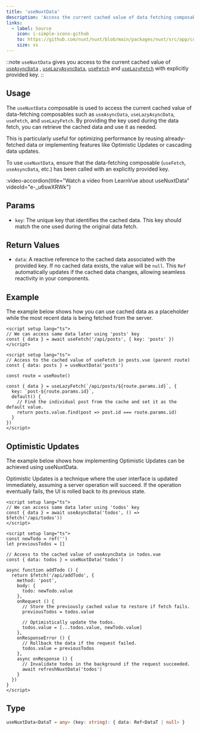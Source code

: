```yaml
---
title: 'useNuxtData'
description: 'Access the current cached value of data fetching composables.'
links:
  - label: Source
    icon: i-simple-icons-github
    to: https://github.com/nuxt/nuxt/blob/main/packages/nuxt/src/app/composables/asyncData.ts
    size: xs
---
```


::note
`useNuxtData` gives you access to the current cached value of [`useAsyncData`](/docs/3.x/api/composables/use-async-data) , [`useLazyAsyncData`](/docs/3.x/api/composables/use-lazy-async-data), [`useFetch`](/docs/3.x/api/composables/use-fetch) and [`useLazyFetch`](/docs/3.x/api/composables/use-lazy-fetch) with explicitly provided key.
::

## Usage

The `useNuxtData` composable is used to access the current cached value of data-fetching composables such as `useAsyncData`, `useLazyAsyncData`, `useFetch`, and `useLazyFetch`. By providing the key used during the data fetch, you can retrieve the cached data and use it as needed.

This is particularly useful for optimizing performance by reusing already-fetched data or implementing features like Optimistic Updates or cascading data updates.

To use `useNuxtData`, ensure that the data-fetching composable (`useFetch`, `useAsyncData`, etc.) has been called with an explicitly provided key.

:video-accordion{title="Watch a video from LearnVue about useNuxtData" videoId="e-_u6swXRWk"}

## Params

- `key`: The unique key that identifies the cached data. This key should match the one used during the original data fetch.

## Return Values

- `data`: A reactive reference to the cached data associated with the provided key. If no cached data exists, the value will be `null`. This `Ref` automatically updates if the cached data changes, allowing seamless reactivity in your components.

## Example

The example below shows how you can use cached data as a placeholder while the most recent data is being fetched from the server.

```vue [pages/posts.vue]
<script setup lang="ts">
// We can access same data later using 'posts' key
const { data } = await useFetch('/api/posts', { key: 'posts' })
</script>
```

```vue [pages/posts/[id\\].vue]
<script setup lang="ts">
// Access to the cached value of useFetch in posts.vue (parent route)
const { data: posts } = useNuxtData('posts')

const route = useRoute()

const { data } = useLazyFetch(`/api/posts/${route.params.id}`, {
  key: `post-${route.params.id}`,
  default() {
    // Find the individual post from the cache and set it as the default value.
    return posts.value.find(post => post.id === route.params.id)
  }
})
</script>
```

## Optimistic Updates

The example below shows how implementing Optimistic Updates can be achieved using useNuxtData.

Optimistic Updates is a technique where the user interface is updated immediately, assuming a server operation will succeed. If the operation eventually fails, the UI is rolled back to its previous state.

```vue [pages/todos.vue]
<script setup lang="ts">
// We can access same data later using 'todos' key
const { data } = await useAsyncData('todos', () => $fetch('/api/todos'))
</script>
```

```vue [components/NewTodo.vue]
<script setup lang="ts">
const newTodo = ref('')
let previousTodos = []

// Access to the cached value of useAsyncData in todos.vue
const { data: todos } = useNuxtData('todos')

async function addTodo () {
  return $fetch('/api/addTodo', {
    method: 'post',
    body: {
      todo: newTodo.value
    },
    onRequest () {
      // Store the previously cached value to restore if fetch fails.
      previousTodos = todos.value

      // Optimistically update the todos.
      todos.value = [...todos.value, newTodo.value]
    },
    onResponseError () {
      // Rollback the data if the request failed.
      todos.value = previousTodos
    },
    async onResponse () {
      // Invalidate todos in the background if the request succeeded.
      await refreshNuxtData('todos')
    }
  })
}
</script>
```

## Type

```ts
useNuxtData<DataT = any> (key: string): { data: Ref<DataT | null> }
```
